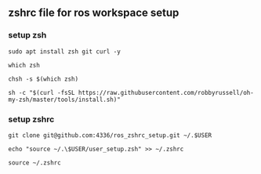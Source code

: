 ## zshrc file for ros workspace setup

### setup zsh

`sudo apt install zsh git curl -y`

`which zsh`

`chsh -s $(which zsh)`

`sh -c "$(curl -fsSL https://raw.githubusercontent.com/robbyrussell/oh-my-zsh/master/tools/install.sh)"`

### setup zshrc

`git clone git@github.com:4336/ros_zshrc_setup.git ~/.$USER`

`echo "source ~/.\$USER/user_setup.zsh" >> ~/.zshrc`

`source ~/.zshrc`


